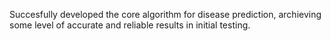 Succesfully developed the core algorithm for disease prediction, archieving some level of accurate and reliable results in initial testing.
